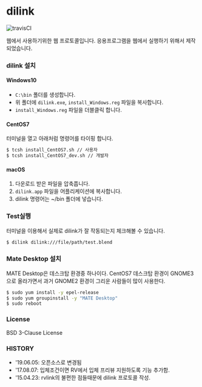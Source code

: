 # dilink

![travisCI](https://secure.travis-ci.org/digital-idea/dilink.svg)

웹에서 사용하기위한 웹 프로토콜입니다.
응용프로그램을 웹에서 실행하기 위해서 제작되었습니다.

### dilink 설치

#### Windows10

- `C:\bin` 폴더를 생성합니다.
- 위 폴더에 `dilink.exe`, `install_Windows.reg` 파일을 복사합니다.
- `install_Windows.reg` 파일을 더블클릭 합니다.

#### CentOS7
터미널을 열고 아래처럼 명령어를 타이핑 합니다.

```bash
$ tcsh install_CentOS7.sh // 사용자
$ tcsh install_CentOS7_dev.sh // 개발자
```

#### macOS
1. 다운로드 받은 파일을 압축풉니다.
1. `dilink.app` 파일을 어플리케이션에 복사합니다.
1. dilink 명령어는 ~/bin 폴더에 넣습니다.

### Test실행
터미널을 이용해서 실제로 dilink가 잘 작동되는지 체크해볼 수 있습니다.

```bash
$ dilink dilink:///file/path/test.blend
```

### Mate Desktop 설치
MATE Desktop은 데스크탑 환경중 하나이다. CentOS7 데스크탑 환경이 GNOME3 으로 올라가면서 과거 GNOME2 환경이 그리운 사람들이 많이 사용한다.

```bash
$ sudo yum install -y epel-release
$ sudo yum groupinstall -y "MATE Desktop"
$ sudo reboot
```

### License
BSD 3-Clause License

### HISTORY
- '19.06.05: 오픈소스로 변경됨
- '17.08.07: 입체조건이면 RV에서 입체 프리뷰 지원하도록 기능 추가함.
- '15.04.23: rvlink의 불편한 점들때문에 dilink 프로토콜 작성.
